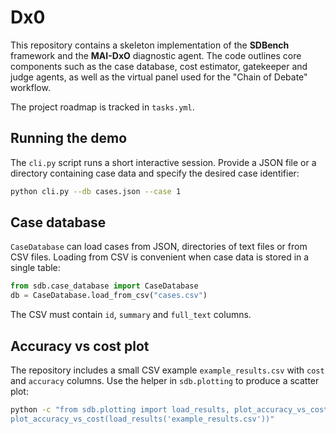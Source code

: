 # Dx0

This repository contains a skeleton implementation of the **SDBench** framework and the
**MAI-DxO** diagnostic agent. The code outlines core components such as the case
database, cost estimator, gatekeeper and judge agents, as well as the virtual
panel used for the "Chain of Debate" workflow.

The project roadmap is tracked in `tasks.yml`.

## Running the demo

The `cli.py` script runs a short interactive session. Provide a JSON file or a
directory containing case data and specify the desired case identifier:

```bash
python cli.py --db cases.json --case 1
```

## Case database

`CaseDatabase` can load cases from JSON, directories of text files or from
CSV files. Loading from CSV is convenient when case data is stored in a single
table:

```python
from sdb.case_database import CaseDatabase
db = CaseDatabase.load_from_csv("cases.csv")
```

The CSV must contain `id`, `summary` and `full_text` columns.

## Accuracy vs cost plot

The repository includes a small CSV example `example_results.csv` with
`cost` and `accuracy` columns. Use the helper in `sdb.plotting` to produce
a scatter plot:

```bash
python -c "from sdb.plotting import load_results, plot_accuracy_vs_cost;\
plot_accuracy_vs_cost(load_results('example_results.csv'))"
```
